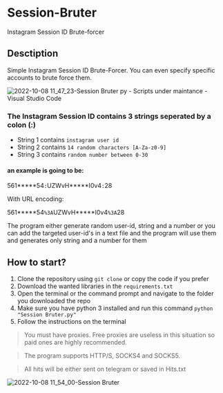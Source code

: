 # Session-Bruter
Instagram Session ID Brute-forcer

## Desctiption

Simple Instagram Session ID Brute-Forcer. You can even specify specific accounts to brute force them. 

![2022-10-08 11_47_23-Session Bruter py - Scripts under maintance - Visual Studio Code](https://user-images.githubusercontent.com/58238467/194702579-ee1abe9b-190f-4644-aed8-b25bee0f8a5f.png)

### The Instagram Session ID contains 3 strings seperated by a colon (:)
- String 1 contains `instagram user id `
- String 2 contains `14 random characters [A-Za-z0-9]`
- String 3 contains `random number between 0-30`


#### an example is going to be:
561\*\*\*\*\*54`:`UZWvH*****I0v4`:`28

With URL encoding:

561\*\*\*\*\*54`%3A`UZWvH\*\*\*\*\*I0v4`%3A`28

The program either generate random user-id, string and a number or you can add the targeted user-id's in a text file and the program will use them and generates only string and a number for them 
## How to start?
1. Clone the repository using `git clone` or copy the code if you prefer
2. Download the wanted libraries in the `requirements.txt`
3. Open the terminal or the command prompt and navigate to the folder you downloaded the repo
4. Make sure you have python 3 installed and run this command `python "Session Bruter.py"`
5. Follow the instructions on the terminal

> You must have proxies. Free proxies are useless in this situation so paid ones are highly recommended.

> The program supports HTTP/S, SOCKS4 and SOCKS5.

> All hits will be either sent on telegram or saved in Hits.txt

![2022-10-08 11_54_00-Session Bruter](https://user-images.githubusercontent.com/58238467/194703560-55c0a170-9647-44e2-af9b-d7557144d27f.png)

